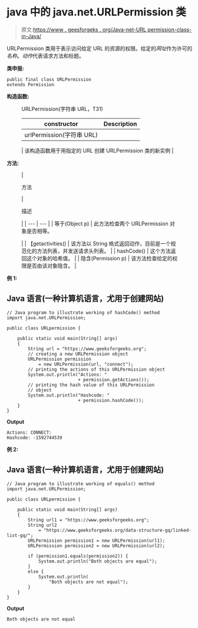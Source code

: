 # java 中的 java.net.URLPermission 类

> 原文:[https://www . geesforgeks . org/Java-net-URL permission-class-in-Java/](https://www.geeksforgeeks.org/java-net-urlpermission-class-in-java/)

URLPermission 类用于表示访问给定 URL 的资源的权限。给定的*网址*作为许可的*名称*。*动作*代表请求方法和标题。

**类申报:**

```
public final class URLPermission
extends Permission
```

**构造函数:**

<figure class="table">URLPermission(字符串 URL，T31)

| **constructor** | **Description** |
| --- | --- |
| urlPermission(字符串 URL)

 | 该构造函数用于用指定的 URL 创建 URLPermission 类的新实例 |

</figure>

**方法:**

<figure class="table">

| 

方法

 | 

描述

 |
| --- | --- |
| 等于(Object p) | 此方法检查两个 URLPermission 对象是否相等。

 |
| 【getactivities() | 该方法以 String 格式返回动作，目前是一个规范化的方法列表，并发送请求头列表。 |
| hashCode() | 这个方法返回这个对象的哈希值。 |
| 隐含(Permission p) | 该方法检查给定的权限是否由该对象隐含。 |

</figure>

**例 1:**

## Java 语言(一种计算机语言，尤用于创建网站)

```
// Java program to illustrate working of hashCode() method
import java.net.URLPermission;

public class URLpermission {

    public static void main(String[] args)
    {
        String url = "https://www.geeksforgeeks.org";
        // creating a new URLPermission object
        URLPermission permission
            = new URLPermission(url, "connect");
        // printing the actions of this URLPermission object
        System.out.println("Actions: "
                           + permission.getActions());
        // printing the hash value of this URLPermission
        // object
        System.out.println("Hashcode: "
                           + permission.hashCode());
    }
}
```

**Output**

```
Actions: CONNECT:
Hashcode: -1592744539

```

**例 2:**

## Java 语言(一种计算机语言，尤用于创建网站)

```
// Java program to illustrate working of equals() method
import java.net.URLPermission;

public class URLpermission {

    public static void main(String[] args)
    {
        String url1 = "https://www.geeksforgeeks.org";
        String url2
            = "https://www.geeksforgeeks.org/data-structure-gq/linked-list-gq/";
        URLPermission permission1 = new URLPermission(url1);
        URLPermission permission2 = new URLPermission(url2);

        if (permission1.equals(permission2)) {
            System.out.println("Both objects are equal");
        }
        else {
            System.out.println(
                "Both objects are not equal");
        }
    }
}
```

**Output**

```
Both objects are not equal

```